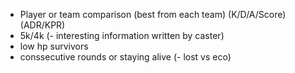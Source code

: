 - Player or team comparison (best from each team) (K/D/A/Score) (ADR/KPR)
- 5k/4k
(- interesting information written by caster)
- low hp survivors
- conssecutive rounds or staying alive
(- lost vs eco)